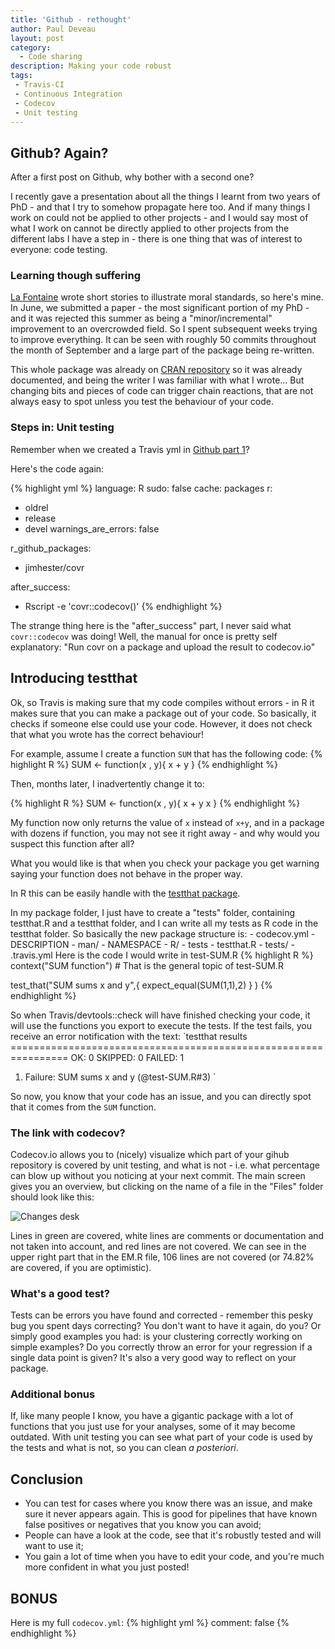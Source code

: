 ```yaml
---
title: 'Github - rethought'
author: Paul Deveau
layout: post
category:
  - Code sharing
description: Making your code robust
tags:
 - Travis-CI
 - Continuous Integration
 - Codecov
 - Unit testing
---
```


## Github? Again?

After a first post on Github, why bother with a second one? 

<!--more-->

I recently gave a presentation about all the things I learnt from two years of PhD - and that I try to somehow propagate here too. And if many things I work on could not be applied
to other projects - and I would say most of what I work on cannot be directly applied to other projects from the different labs I have a step in - there is one thing that was of
interest to everyone: code testing.

### Learning though suffering

[La Fontaine](https://en.wikipedia.org/wiki/La_Fontaine%27s_Fables) wrote short stories to illustrate moral standards, so here's mine. In June, we submitted a paper - the most 
significant portion of my PhD - and it was rejected this summer as being a "minor/incremental" improvement to an overcrowded field. So I spent subsequent weeks trying to improve
everything. It can be seen with roughly 50 commits throughout the month of September and a large part of the package being re-written.

This whole package was already on [CRAN repository](https://cran.r-project.org/) so it was already documented, and being the writer I was familiar with what I wrote...
But changing bits and pieces of code can trigger chain reactions, that are not always easy to spot unless you test the behaviour of your code.

### Steps in: Unit testing

Remember when we created a Travis yml in [Github part 1](http://deveaup.github.io/Github/)?

Here's the code again:

{% highlight yml %}
language: R
sudo: false
cache: packages
r:
  - oldrel
  - release
  - devel
warnings_are_errors: false

r_github_packages:
  - jimhester/covr

after_success:
  - Rscript -e 'covr::codecov()'
{% endhighlight %}

The strange thing here is the "after_success" part, I never said what `covr::codecov` was doing!
Well, the manual for once is pretty self explanatory:
"Run covr on a package and upload the result to codecov.io"

## Introducing testthat

Ok, so Travis is making sure that my code compiles without errors - in R it makes sure that you can make a package out of your code. So basically, it checks if someone else
could use your code. However, it does not check that what you wrote has the correct behaviour!

For example, assume I create a function `SUM` that has the following code:
{% highlight R %}
SUM <- function(x , y){
   x + y
}
{% endhighlight %}

Then, months later, I inadvertently change it to:

{% highlight R %}
SUM <- function(x , y){
   x + y
   x
}
{% endhighlight %}

My function now only returns the value of `x` instead of `x+y`, and in a package with dozens if function, you may not see it right away - and why would you suspect this
function after all?

What you would like is that when you check your package you get warning saying your function does not behave in the proper way. 

In R this can be easily handle with the [testthat package](https://journal.r-project.org/archive/2011-1/RJournal_2011-1_Wickham.pdf).

In my package folder, I just have to create a "tests" folder, containing testthat.R and a testthat folder, and I can write all my tests as R code in the testthat folder.
So basically the new package structure is:
	- codecov.yml
    - DESCRIPTION
	- man/
	- NAMESPACE
	- R/
	- tests
		- testthat.R
		- tests/
	- .travis.yml
Here is the code I would write in test-SUM.R
{% highlight R %}
context("SUM function") # That is the general topic of test-SUM.R

test_that("SUM sums x and y",{
    expect_equal(SUM(1,1),2)
	}
	)
{% endhighlight %}

So when Travis/devtools::check will have finished checking your code, it will use the functions you export to execute the tests. If the test fails, you receive an error notification
with the text:
`testthat results ================================================================
  OK: 0 SKIPPED: 0 FAILED: 1
  1. Failure: SUM sums x and y (@test-SUM.R#3)
` 

So now, you know that your code has an issue, and you can directly spot that it comes from the `SUM` function.

### The link with codecov?

Codecov.io allows you to (nicely) visualize which part of your gihub repository is covered by unit testing, and what is not - i.e. what percentage can blow up without you noticing at your next commit.
The main screen gives you an overview, but clicking on the name of a file in the "Files" folder should look like this:

![Changes desk](http://deveaup.github.io/images/e_step_codecov.png)

Lines in green are covered, white lines are comments or documentation and not taken into account, and red lines are not covered. We can see in the upper right part that in the
EM.R file, 106 lines are not covered (or 74.82% are covered, if you are optimistic).

### What's a good test?

Tests can be errors you have found and corrected - remember this pesky bug you spent days correcting? You don't want to have it again, do you? Or simply good examples you had: is 
your clustering correctly working on simple examples? Do you correctly throw an error for your regression if a single data point is given?
It's also a very good way to reflect on your package.

### Additional bonus

If, like many people I know, you have a gigantic package with a lot of functions that you just use for your analyses, some of it may become outdated. With unit testing you can
see what part of your code is used by the tests and what is not, so you can clean _a posteriori_.

## Conclusion

- You can test for cases where you know there was an issue, and make sure it never appears again. This is good for pipelines that have known false positives or negatives that you
know you can avoid;
- People can have a look at the code, see that it's robustly tested and will want to use it;
- You gain a lot of time when you have to edit your code, and you're much more confident in what you just posted!

## BONUS

Here is my full `codecov.yml`:
{% highlight yml %}
comment: false
{% endhighlight %}